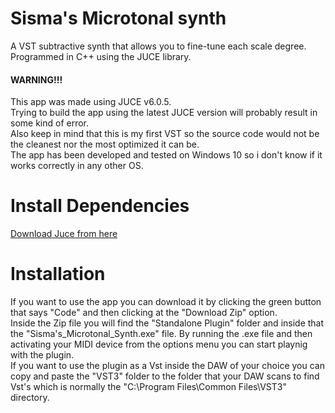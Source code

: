 # Sisma's Microtonal synth

A VST subtractive synth that allows you to fine-tune each scale degree. <br>
Programmed in C++ using the JUCE library.

#### **WARNING!!!** <br>
This app was made using JUCE v6.0.5. <br>
Trying to build the app using the latest JUCE version will probably result in some kind of error. <br>
Also keep in mind that this is my first VST so the source code would not be the cleanest nor the most optimized it can be. <br>
The app has been developed and tested on Windows 10 so i don't know if it works correctly in any other OS.

# Install Dependencies

[Download Juce from here](https://juce.com/get-juce)
  
# Installation

If you want to use the app you can download it by clicking the green button that says "Code" and then clicking at the "Download Zip" option. <br>
Inside the Zip file you will find the "Standalone Plugin" folder and inside that the "Sisma's_Microtonal_Synth.exe" file. By running the .exe file and then activating your MIDI device from the options menu you can start playnig with the plugin. <br>
If you want to use the plugin as a Vst inside the DAW of your choice you can copy and paste the "VST3" folder to the folder that your DAW scans to find Vst's which is normally the "C:\Program Files\Common Files\VST3" directory.


